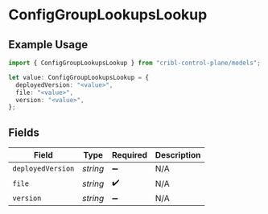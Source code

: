# ConfigGroupLookupsLookup

## Example Usage

```typescript
import { ConfigGroupLookupsLookup } from "cribl-control-plane/models";

let value: ConfigGroupLookupsLookup = {
  deployedVersion: "<value>",
  file: "<value>",
  version: "<value>",
};
```

## Fields

| Field              | Type               | Required           | Description        |
| ------------------ | ------------------ | ------------------ | ------------------ |
| `deployedVersion`  | *string*           | :heavy_minus_sign: | N/A                |
| `file`             | *string*           | :heavy_check_mark: | N/A                |
| `version`          | *string*           | :heavy_minus_sign: | N/A                |